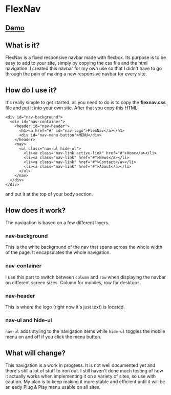 # FlexNav

## [Demo](http://flexnav.bitballoon.com/)

## What is it?
FlexNav is a fixed responsive navbar made with flexbox. Its purpose is to be easy to add to your site, simply by copying the css file and the html navigation. I created this navbar for my own use so that I didn't have to go through the pain of making a new responsive navbar for every site.

## How do I use it?
It's really simple to get started, all you need to do is to copy the **flexnav.css** file and put it into your own site. After that you copy this HTML:
```
<div id="nav-background">
  <div id="nav-container">
    <header id="nav-header">
      <h1><a href="#" id="nav-logo">FlexNav</a></h1>
      <div id="nav-menu-button">MENU</div>
    </header>
    <nav>
      <ul class="nav-ul hide-ul">
        <li><a class="nav-link active-link" href="#">Home</a></li>
        <li><a class="nav-link" href="#">News</a></li>
        <li><a class="nav-link" href="#">Contact</a></li>
        <li><a class="nav-link" href="#">About</a></li>
      </ul>
    </nav>
  </div>
</div>
```
and put it at the top of your body section.

## How does it work?
The navigation is based on a few different layers.

### nav-background
This is the white background of the nav that spans across the whole width of the page. It encapsulates the whole navigation.

### nav-container
I use this part to switch between ```column``` and ```row``` when displaying the navbar on different screen sizes. Column for mobiles, row for desktops.

### nav-header
This is where the logo (right now it's just text) is located.

### nav-ul and hide-ul
```nav-ul``` adds styling to the navigation items while ```hide-ul``` toggles the mobile menu on and off if you click the menu button.

## What will change?
This navigation is a work in progress. It is not well documented yet and there's still a lot of stuff to iron out. I still haven't done much testing of how it actually works when implementing it on a variety of sites, so use with caution. My plan is to keep making it more stable and efficient until it will be an eady Plug & Play menu usable on all sites.
